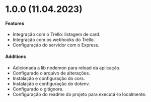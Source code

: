 # 1.0.0 (11.04.2023)

#### Features
- Integração com o Trello: listagem de card.
- Integração com os webhooks do Trello.
- Configuração do servidor com o Express.

#### Additions
- Adicionada a lib nodemon para reload da aplicação.
- Configurado o arquivo de alterações.
- Instalação e configuração do cors.
- Instalação e configuração do dotenv.
- Configurado o gitignore.
- Configuração do readme do projeto para executá-lo localmente.
